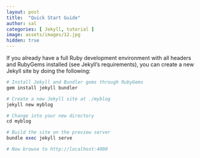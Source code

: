 ```yaml
---
layout: post
title:  "Quick Start Guide"
author: sal
categories: [ Jekyll, tutorial ]
image: assets/images/12.jpg
hidden: true
---
```


If you already have a full Ruby development environment with all headers and RubyGems installed (see Jekyll’s requirements), you can create a new Jekyll site by doing the following:

```ruby
# Install Jekyll and Bundler gems through RubyGems
gem install jekyll bundler

# Create a new Jekyll site at ./myblog
jekyll new myblog

# Change into your new directory
cd myblog

# Build the site on the preview server
bundle exec jekyll serve

# Now browse to http://localhost:4000
```